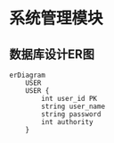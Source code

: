 # 系统管理模块

## 数据库设计ER图
```mermaid
erDiagram
    USER
    USER {
        int user_id PK
        string user_name
        string password
        int authority
    }
```